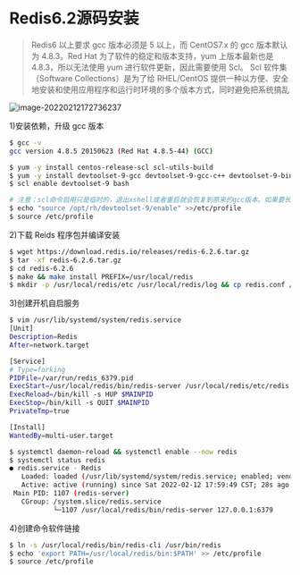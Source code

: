 # Redis6.2源码安装

> Redis6 以上要求 gcc 版本必须是 5 以上，而 CentOS7.x 的 gcc 版本默认为 4.8.3。Red Hat 为了软件的稳定和版本支持，yum 上版本最新也是 4.8.3，所以无法使用 yum 进行软件更新，因此需要使用 Scl。
> Scl 软件集（Software Collections）是为了给 RHEL/CentOS 提供一种以方便、安全地安装和使用应用程序和运行时环境的多个版本方式，同时避免把系统搞乱

[Redis 官网地址]:https://redis.io/
[Redis 下载地址]:https://download.redis.io/releases/

![image-20220212172736237](https://yuikuen-1259273046.cos.ap-guangzhou.myqcloud.com/devops/image-20220212172736237.png)

1)安装依赖，升级 gcc 版本

```bash
$ gcc -v 
gcc version 4.8.5 20150623 (Red Hat 4.8.5-44) (GCC)

$ yum -y install centos-release-scl scl-utils-build
$ yum -y install devtoolset-9-gcc devtoolset-9-gcc-c++ devtoolset-9-binutils
$ scl enable devtoolset-9 bash

# 注意：scl命令启用只是临时的，退出xshell或者重启就会恢复到原来的gcc版本。如果要长期生效的话，执行如下：
$ echo "source /opt/rh/devtoolset-9/enable" >>/etc/profile
$ source /etc/profile
```

2)下载 Reids 程序包并编译安装

```bash
$ wget https://download.redis.io/releases/redis-6.2.6.tar.gz
$ tar -xf redis-6.2.6.tar.gz
$ cd redis-6.2.6
$ make && make install PREFIX=/usr/local/redis
$ mkdir -p /usr/local/redis/etc /usr/local/redis/log && cp redis.conf /usr/local/redis/etc/
```

3)创建开机自启服务

```bash
$ vim /usr/lib/systemd/system/redis.service
[Unit]
Description=Redis
After=network.target

[Service]
# Type=forking
PIDFile=/var/run/redis_6379.pid
ExecStart=/usr/local/redis/bin/redis-server /usr/local/redis/etc/redis.conf
ExecReload=/bin/kill -s HUP $MAINPID
ExecStop=/bin/kill -s QUIT $MAINPID
PrivateTmp=true

[Install]
WantedBy=multi-user.target

$ systemctl daemon-reload && systemctl enable --now redis
$ systemctl status redis
● redis.service - Redis
   Loaded: loaded (/usr/lib/systemd/system/redis.service; enabled; vendor preset: disabled)
   Active: active (running) since Sat 2022-02-12 17:59:49 CST; 28s ago
 Main PID: 1107 (redis-server)
   CGroup: /system.slice/redis.service
           └─1107 /usr/local/redis/bin/redis-server 127.0.0.1:6379
```

4)创建命令软件链接

```bash
$ ln -s /usr/local/redis/bin/redis-cli /usr/bin/redis
$ echo 'export PATH=/usr/local/redis/bin:$PATH' >> /etc/profile
$ source /etc/profile
```